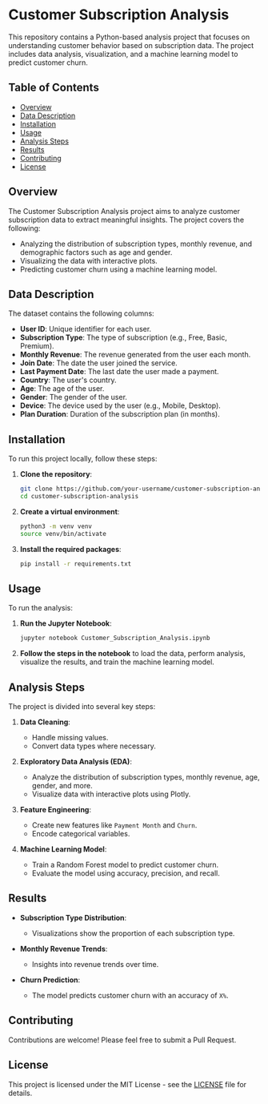 # Customer Subscription Analysis

This repository contains a Python-based analysis project that focuses on understanding customer behavior based on subscription data. The project includes data analysis, visualization, and a machine learning model to predict customer churn.

## Table of Contents

- [Overview](#overview)
- [Data Description](#data-description)
- [Installation](#installation)
- [Usage](#usage)
- [Analysis Steps](#analysis-steps)
- [Results](#results)
- [Contributing](#contributing)
- [License](#license)

## Overview

The Customer Subscription Analysis project aims to analyze customer subscription data to extract meaningful insights. The project covers the following:

- Analyzing the distribution of subscription types, monthly revenue, and demographic factors such as age and gender.
- Visualizing the data with interactive plots.
- Predicting customer churn using a machine learning model.

## Data Description

The dataset contains the following columns:

- **User ID**: Unique identifier for each user.
- **Subscription Type**: The type of subscription (e.g., Free, Basic, Premium).
- **Monthly Revenue**: The revenue generated from the user each month.
- **Join Date**: The date the user joined the service.
- **Last Payment Date**: The last date the user made a payment.
- **Country**: The user's country.
- **Age**: The age of the user.
- **Gender**: The gender of the user.
- **Device**: The device used by the user (e.g., Mobile, Desktop).
- **Plan Duration**: Duration of the subscription plan (in months).

## Installation

To run this project locally, follow these steps:

1. **Clone the repository**:
    ```bash
    git clone https://github.com/your-username/customer-subscription-analysis.git
    cd customer-subscription-analysis
    ```

2. **Create a virtual environment**:
    ```bash
    python3 -m venv venv
    source venv/bin/activate
    ```

3. **Install the required packages**:
    ```bash
    pip install -r requirements.txt
    ```

## Usage

To run the analysis:

1. **Run the Jupyter Notebook**:
    ```bash
    jupyter notebook Customer_Subscription_Analysis.ipynb
    ```

2. **Follow the steps in the notebook** to load the data, perform analysis, visualize the results, and train the machine learning model.

## Analysis Steps

The project is divided into several key steps:

1. **Data Cleaning**:
   - Handle missing values.
   - Convert data types where necessary.

2. **Exploratory Data Analysis (EDA)**:
   - Analyze the distribution of subscription types, monthly revenue, age, gender, and more.
   - Visualize data with interactive plots using Plotly.

3. **Feature Engineering**:
   - Create new features like `Payment Month` and `Churn`.
   - Encode categorical variables.

4. **Machine Learning Model**:
   - Train a Random Forest model to predict customer churn.
   - Evaluate the model using accuracy, precision, and recall.

## Results

- **Subscription Type Distribution**:
  - Visualizations show the proportion of each subscription type.
  
- **Monthly Revenue Trends**:
  - Insights into revenue trends over time.

- **Churn Prediction**:
  - The model predicts customer churn with an accuracy of `X%`.

## Contributing

Contributions are welcome! Please feel free to submit a Pull Request.

## License

This project is licensed under the MIT License - see the [LICENSE](LICENSE) file for details.
